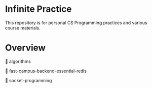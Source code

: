 # Infinite Practice

This repository is for personal CS Programming practices and various course materials.

# Overview

📕 algorithms

📕 fast-campus-backend-essential-redis

📕 socket-programming

